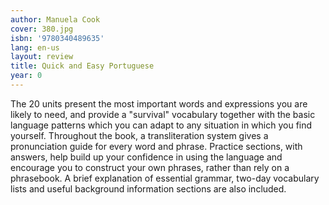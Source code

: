 ```yaml
---
author: Manuela Cook
cover: 380.jpg
isbn: '9780340489635'
lang: en-us
layout: review
title: Quick and Easy Portuguese
year: 0
---
```

The 20 units present the most important words and expressions you are likely to need, and provide a "survival" vocabulary together with the basic language patterns which you can adapt to any situation in which you find yourself. Throughout the book, a transliteration system gives a pronunciation guide for every word and phrase. Practice sections, with answers, help build up your confidence in using the language and encourage you to construct your own phrases, rather than rely on a phrasebook. A brief explanation of essential grammar, two-day vocabulary lists and useful background information sections are also included.
